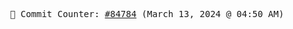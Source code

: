 <p align="center">
    <samp>
        📮 Commit Counter: <a href="https://github.com/Javascript-void0/Javascript-void0/commits/main">#84784</a> (March 13, 2024 @ 04:50 AM)
    </samp>
</p>